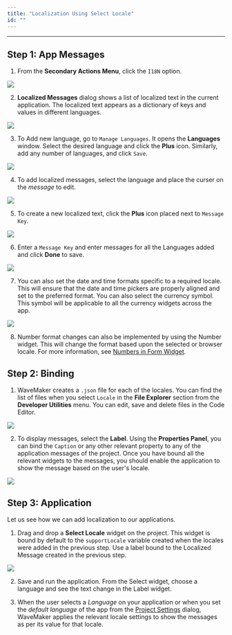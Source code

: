 ```yaml
---
title: "Localization Using Select Locale"
id: ""
---
```

---

## Step 1: App Messages

1. From the **Secondary Actions Menu**, click the `I18N` option. 

[![](/learn/assets/loc_create.png)](/learn/assets/loc_create.png)

2. **Localized Messages** dialog shows a list of localized text in the current application. The localized text appears as a dictionary of keys and values in different languages. 

[![](/learn/assets/loc_default_msgs.png)](/learn/assets/loc_default_msgs.png)

3. To Add new language, go to `Manage Languages`. It opens the **Languages** window. Select the desired language and click the **Plus** icon. Similarly, add any number of languages, and click `Save`. 

[![](/learn/assets/loc_new_locale.png)](/learn/assets/loc_new_locale.png)

4. To add localized messages, select the language and place the curser on the *message* to edit. 

[![](/learn/assets/loc_edit_msg.png)](/learn/assets/loc_edit_msg.png)

5. To create a new localized text, click the **Plus** icon placed next to `Message Key`. 

[![](/learn/assets/loc_new_msg.png)](/learn/assets/loc_new_msg.png)

6. Enter a `Message Key` and enter messages for all the Languages added and click **Done** to save. 

[![](/learn/assets/loc_new_msg_entry.png)](/learn/assets/loc_new_msg_entry.png)

7. You can also set the date and time formats specific to a required locale. This will ensure that the date and time pickers are properly aligned and set to the preferred format.
You can also select the currency symbol. This symbol will be applicable to all the currency widgets across the app.

[![](/learn/assets/loc_edit_formats.png)](/learn/assets/loc_edit_formats.png)

8. Number format changes can also be implemented by using the Number widget. This will change the format based upon the selected or browser locale. For more information, see [Numbers in Form Widget](/learn/app-development/widgets/form-widgets/number/).

## Step 2: Binding

1. WaveMaker creates a `.json` file for each of the locales. You can find the list of files when you select `Locale` in the **File Explorer** section from the **Developer Utilities** menu. You can edit, save and delete files in the Code Editor. 

[![](/learn/assets/loc_json.png)](/learn/assets/loc_json.png)

2. To display messages, select the **Label**. Using the **Properties Panel**, you can bind the `Caption` or any other relevant property to any of the application messages of the project. Once you have bound all the relevant widgets to the messages, you should enable the application to show the message based on the user's locale. 

[![](/learn/assets/loc_binding.png)](/learn/assets/loc_binding.png)

## Step 3: Application

Let us see how we can add localization to our applications.

1. Drag and drop a **Select Locale** widget on the project. This widget is bound by default to the `supportLocale` variable created when the locales were added in the previous step. Use a label bound to the Localized Message created in the previous step. 

[![](/learn/assets/loc_design.png)](/learn/assets/loc_design.png)

2. Save and run the application. From the Select widget, choose a language and see the text change in the Label widget.

3. When the user selects a _Language_ on your application or when you set the _default language_ of the app from the [Project Settings](/learn/app-development/wavemaker-overview/product-walkthrough#project-settings) dialog, WaveMaker applies the relevant locale settings to show the messages as per its value for that locale.

